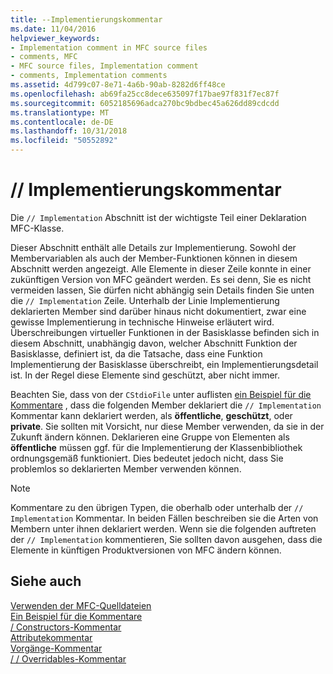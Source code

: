 ```yaml
---
title: --Implementierungskommentar
ms.date: 11/04/2016
helpviewer_keywords:
- Implementation comment in MFC source files
- comments, MFC
- MFC source files, Implementation comment
- comments, Implementation comments
ms.assetid: 4d799c07-8e71-4a6b-90ab-8282d6ff48ce
ms.openlocfilehash: ab69fa25cc8dece635097f17bae97f831f7ec87f
ms.sourcegitcommit: 6052185696adca270bc9bdbec45a626dd89cdcdd
ms.translationtype: MT
ms.contentlocale: de-DE
ms.lasthandoff: 10/31/2018
ms.locfileid: "50552892"
---
```

# <a name="-implementation-comment"></a>// Implementierungskommentar

Die `// Implementation` Abschnitt ist der wichtigste Teil einer Deklaration MFC-Klasse.

Dieser Abschnitt enthält alle Details zur Implementierung. Sowohl der Membervariablen als auch der Member-Funktionen können in diesem Abschnitt werden angezeigt. Alle Elemente in dieser Zeile konnte in einer zukünftigen Version von MFC geändert werden. Es sei denn, Sie es nicht vermeiden lassen, Sie dürfen nicht abhängig sein Details finden Sie unten die `// Implementation` Zeile. Unterhalb der Linie Implementierung deklarierten Member sind darüber hinaus nicht dokumentiert, zwar eine gewisse Implementierung in technische Hinweise erläutert wird. Überschreibungen virtueller Funktionen in der Basisklasse befinden sich in diesem Abschnitt, unabhängig davon, welcher Abschnitt Funktion der Basisklasse, definiert ist, da die Tatsache, dass eine Funktion Implementierung der Basisklasse überschreibt, ein Implementierungsdetail ist. In der Regel diese Elemente sind geschützt, aber nicht immer.

Beachten Sie, dass von der `CStdioFile` unter auflisten [ein Beispiel für die Kommentare](../mfc/an-example-of-the-comments.md) , dass die folgenden Member deklariert die `// Implementation` Kommentar kann deklariert werden, als **öffentliche**, **geschützt**, oder **private**. Sie sollten mit Vorsicht, nur diese Member verwenden, da sie in der Zukunft ändern können. Deklarieren eine Gruppe von Elementen als **öffentliche** müssen ggf. für die Implementierung der Klassenbibliothek ordnungsgemäß funktioniert. Dies bedeutet jedoch nicht, dass Sie problemlos so deklarierten Member verwenden können.

> [!NOTE]
>  Kommentare zu den übrigen Typen, die oberhalb oder unterhalb der `// Implementation` Kommentar. In beiden Fällen beschreiben sie die Arten von Membern unter ihnen deklariert werden. Wenn sie die folgenden auftreten der `// Implementation` kommentieren, Sie sollten davon ausgehen, dass die Elemente in künftigen Produktversionen von MFC ändern können.

## <a name="see-also"></a>Siehe auch

[Verwenden der MFC-Quelldateien](../mfc/using-the-mfc-source-files.md)<br/>
[Ein Beispiel für die Kommentare](../mfc/an-example-of-the-comments.md)<br/>
[/ Constructors-Kommentar](../mfc/decrement-constructors-comment.md)<br/>
[Attributekommentar](../mfc/decrement-attributes-comment.md)<br/>
[Vorgänge-Kommentar](../mfc/decrement-operations-comment.md)<br/>
[/ / Overridables-Kommentar](../mfc/decrement-overridables-comment.md)

